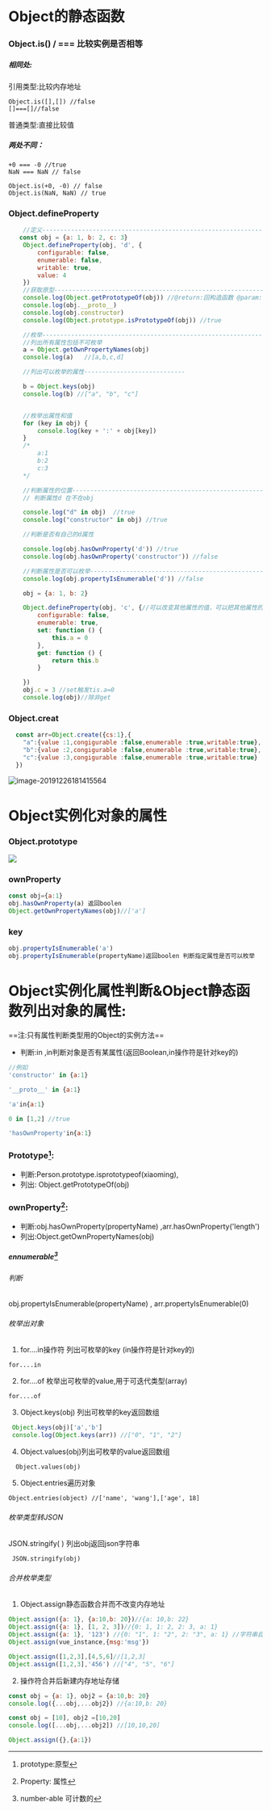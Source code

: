 [^1]: prototype:原型 
[^2]: Property: 属性
[^3]: number-able 可计数的

# Object的静态函数

### Object.is()  / ===  比较实例是否相等

##### 相同处:

引用类型:比较内存地址

```
Object.is([],[]) //false
[]===[]//false
```

普通类型:直接比较值

##### 两处不同：

```
+0 === -0 //true
NaN === NaN // false

Object.is(+0, -0) // false
Object.is(NaN, NaN) // true
```

### Object.defineProperty

```js
    //定义-------------------------------------------------------------------------------------
   const obj = {a: 1, b: 2, c: 3}
    Object.defineProperty(obj, 'd', {
        configurable: false,
        enumerable: false,
        writable: true,
        value: 4
    })
    //获取原型--------------------------------------------------------------------------------------
    console.log(Object.getPrototypeOf(obj)) //@return:回构造函数 @param:任意实例化对象
    console.log(obj.__proto__)
    console.log(obj.constructor)
    console.log(Object.prototype.isPrototypeOf(obj)) //true

    //枚举------------------------------------------------------------------------------------------------
    //列出所有属性包括不可枚举
    a = Object.getOwnPropertyNames(obj)
    console.log(a)   //[a,b,c,d]

    //列出可以枚举的属性----------------------------

    b = Object.keys(obj)
    console.log(b) //["a", "b", "c"]


    //枚举出属性和值
    for (key in obj) {
        console.log(key + ':' + obj[key])
    }
    /*
        a:1
        b:2
        c:3
    */

    //判断属性的位置----------------------------------------------------------------------------------
    // 判断属性d 在不在obj

    console.log("d" in obj)  //true
    console.log("constructor" in obj) //true

    //判断是否有自己的d属性

    console.log(obj.hasOwnProperty('d')) //true
    console.log(obj.hasOwnProperty('constructor')) //false

    //判断属性是否可以枚举-----------------------------------------------------------------------------
    console.log(obj.propertyIsEnumerable('d')) //false

```

```js
    obj = {a: 1, b: 2}

    Object.defineProperty(obj, 'c', {//可以改变其他属性的值，可以把其他属性的值赋值给自己
        configurable: false,
        enumerable: true,
        set: function () {
            this.a = 0
        },
        get: function () {
            return this.b
        }

    })
    obj.c = 3 //set触发tis.a=0
    console.log(obj)//除非get
```

### Object.creat

```js
  const arr=Object.create({cs:1},{
    "a":{value :1,congigurable :false,enumerable :true,writable:true},
    "b":{value :2,congigurable :false,enumerable :true,writable:true},
    "c":{value :3,congigurable :false,enumerable :true,writable:true}
  })
```

![image-20191226181415564](img/image-20191226181415564.png)



# Object实例化对象的属性

### Object.prototype

![](img/object.prototype.png)

### ownProperty

```js
const obj={a:1}
obj.hasOwnProperty(a) 返回boolen    
Object.getOwnPropertyNames(obj)//['a']
```

### key

```js
obj.propertyIsEnumerable('a')
obj.propertyIsEnumerable(propertyName)返回boolen 判断指定属性是否可以枚举
```

# Object实例化属性判断&Object静态函数列出对象的属性:

==注:只有属性判断类型用的Object的实例方法==

 * 判断:in ,in判断对象是否有某属性(返回Boolean,in操作符是针对key的)

 ```javascript
 //例如
 'constructor' in {a:1}
 
 '__proto__' in {a:1}
 
 'a'in{a:1}
 
 0 in [1,2] //true
 
 'hasOwnProperty'in{a:1}
 ```

###  __Prototype[^1]:__

 * 判断:Person.prototype.isprototypeof(xiaoming),
 * 列出: Object.getPrototypeOf(obj)

###  __ownProperty[^2]:__ 

 * 判断:obj.hasOwnProperty(propertyName) ,arr.hasOwnProperty('length')
* 列出:Object.getOwnPropertyNames(obj)

#####  ennumerable[^3]

###### 判断

obj.propertyIsEnumerable(propertyName) ,
arr.propertyIsEnumerable(0)

###### 枚举出对象

1. for....in操作符 列出可枚举的key (in操作符是针对key的)

```
for....in
```

2. for....of 枚举出可枚举的value,用于可迭代类型(array)

```
for....of
```

3.   Object.keys(obj) 列出可枚举的key返回数组

````js
 Object.keys(obj)['a','b']
 console.log(Object.keys(arr)) //["0", "1", "2"]
````

4. Object.values(obj)列出可枚举的value返回数组

```
  Object.values(obj)
```

5. Object.entries遍历对象

```
Object.entries(object) //['name', 'wang'],['age', 18]
```

###### 枚举类型转JSON

  JSON.stringify( )   列出obj返回json字符串

     JSON.stringify(obj) 
###### 合并枚举类型

1. Object.assign静态函数合并而不改变内存地址

  ```js
  Object.assign({a: 1}, {a:10,b: 20})//{a: 10,b: 22}
  Object.assign({a: 1}, [1, 2, 3])//{0: 1, 1: 2, 2: 3, a: 1}
  Object.assign({a: 1}, '123') //{0: "1", 1: "2", 2: "3", a: 1} //字符串自动封装对象了
  Object.assign(vue_instance,{msg:'msg'})
  ```

  ```js
  Object.assign([1,2,3],[4,5,6]//[1,2,3]
  Object.assign([1,2,3],'456') //["4", "5", "6"]
  ```

2. 操作符合并后新建内存地址存储

  ```js
  const obj = {a: 1}, obj2 = {a:10,b: 20}
  console.log({...obj,...obj2}) //{a:10,b: 20}
  ```

  ```js
  const obj = [10], obj2 =[10,20]
  console.log([...obj,...obj2]) //[10,10,20]
  ```
  ```js
  Object.assign({},{a:1})
  ```
